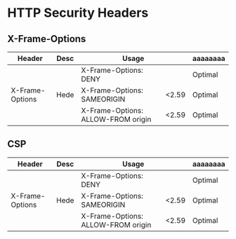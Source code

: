 # HTTP Security Headers
## X-Frame-Options
<table>
    <thead>
        <tr>
            <th>Header</th>
            <th>Desc</th>
            <th colspan=2>Usage</th>
            <th>aaaaaaaa</th>
        </tr>
    </thead>
    <tbody>
        <tr>
            <td rowspan=3>X-Frame-Options</td>
            <td rowspan=3>Hede</td>
            <td>X-Frame-Options: DENY</td>
            <td></td>
            <td>Optimal</td>
        </tr>
        <tr>
            <td>X-Frame-Options: SAMEORIGIN</td>
            <td>&lt;2.59</td>
            <td>Optimal</td>
        </tr>
        <tr>
            <td>X-Frame-Options: ALLOW-FROM origin</td>
            <td>&lt;2.59</td>
            <td>Optimal</td>
        </tr>
    </tbody>
</table>

## CSP
<table>
    <thead>
        <tr>
            <th>Header</th>
            <th>Desc</th>
            <th colspan=2>Usage</th>
            <th>aaaaaaaa</th>
        </tr>
    </thead>
    <tbody>
        <tr>
            <td rowspan=3>X-Frame-Options</td>
            <td rowspan=3>Hede</td>
            <td>X-Frame-Options: DENY</td>
            <td></td>
            <td>Optimal</td>
        </tr>
        <tr>
            <td>X-Frame-Options: SAMEORIGIN</td>
            <td>&lt;2.59</td>
            <td>Optimal</td>
        </tr>
        <tr>
            <td>X-Frame-Options: ALLOW-FROM origin</td>
            <td>&lt;2.59</td>
            <td>Optimal</td>
        </tr>
    </tbody>
</table>
